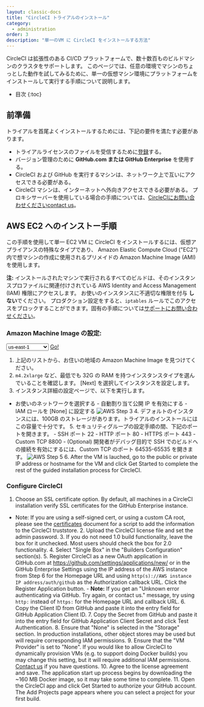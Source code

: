 ```yaml
---
layout: classic-docs
title: "CircleCI トライアルのインストール"
category:
  - administration
order: 3
description: "単一のVM に CircleCI をインストールする方法"
---
```

CircleCI は拡張性のある CI/CD プラットフォームで、数十数百ものビルドマシンのクラスタをサポートします。 このページでは、任意の環境でマシンのちょっとした動作を試してみるために、単一の仮想マシン環境にプラットフォームをインストールして実行する手順について説明します。

- 目次
{:toc}

## 前準備

トライアルを首尾よくインストールするためには、下記の要件を満たす必要があります。

- トライアルライセンスのファイルを受信するために[登録](https://circleci.com/enterprise-trial-install/)する。
- バージョン管理のために **GitHub.com または GitHub Enterprise** を使用する。
- CircleCI および GitHub を実行するマシンは、ネットワーク上で互いにアクセスできる必要がある。
- CircleCI マシンは、インターネットへ外向きアクセスできる必要がある。 プロキシサーバーを使用している場合の手順については、[CircleCIにお問い合わせくださいcontact us](https://support.circleci.com/hc/en-us/requests/new)。

## AWS EC2 へのインストー手順

この手順を使用して単一 EC2 VM に CircleCI をインストールするには、仮想アプライアンスの特殊なタイプであり、 Amazon Elastic Compute Cloud ("EC2") 内で想マシンの作成に使用されるプリメイドの Amazon Machine Image (AMI) を使用します。

**注:** インストールされたマシンで実行されるすべてのビルドは、そのインスタンスプロファイルに関連付けされている AWS Identity and Access Management (IAM) 権限にアクセスします。 お使いのインスタンスに不適切な権限を付与 **しない**でください。 プロダクション設定をすると、`iptables` ルールでこのアクセスをブロックすることができます。固有の手順については[サポートにお問い合わせください](https://support.circleci.com/hc/en-us)。

### Amazon Machine Image の設定:

<script>
  var amiIds = {
  "ap-northeast-1": "ami-32e6d455",
  "ap-northeast-2": "ami-2cef3242",
  "ap-southeast-1": "ami-7f22a71c",
  "ap-southeast-2": "ami-21111b42",
  "eu-central-1": "ami-7a2ef015",
  "eu-west-1": "ami-ac1a14ca",
  "sa-east-1": "ami-70026d1c",
  "us-east-1": "ami-cb6f1add",
  "us-east-2": "ami-57c7e032",
  "us-west-1": "ami-059b818564104e5c6",
  "us-west-2": "ami-c24a2fa2"
  };

  var amiUpdateSelect = function() {
    var s = document.getElementById("ami-select");
    var region = s.options[s.selectedIndex].value;
    document.getElementById("ami-go").href = "https://console.aws.amazon.com/ec2/v2/home?region=" + region + "#LaunchInstanceWizard:ami=" + amiIds[region];
  };
  </script>

<select id="ami-select" onchange="amiUpdateSelect()"> <option value="ap-northeast-1">ap-northeast-1</option> <option value="ap-northeast-2">ap-northeast-2</option> <option value="ap-southeast-1">ap-southeast-1</option> <option value="ap-southeast-2">ap-southeast-2</option> <option value="eu-central-1">eu-central-1</option> <option value="eu-west-1">eu-west-1</option> <option value="sa-east-1">sa-east-1</option> <option value="us-east-1" selected="selected">us-east-1</option> <option value="us-east-2">us-east-2</option> <option value="us-west-1">us-west-1</option> <option value="us-west-2">us-west-2</option> </select> <a id="ami-go" href="" class="btn btn-success" data-analytics-action="{{ site.analytics.events.go_button_clicked }}" target="_blank">Go!</a>
<script>amiUpdateSelect();</script>

1. 上記のリストから、お住いの地域の Amazon Machine Image を見つけてください。 
2. `m4.2xlarge` など、最低でも 32G の RAM を持つインスタンスタイプを選んでいることを確認します。 [Next] を選択してインスタンスを設定します。
3. インスタンス詳細の設定ページで、以下を実行します。 

- お使いのネットワークを選択する - 自動割り当て公開 IP を有効にする - IAM ロールを [None] に設定する ![AWS Step 3]({{site.baseurl}}/assets/img/docs/single-box-step3.png) 4. デフォルトのインスタンスには、100GB のストレージがあります。トライアルのインストールにはこの容量で十分です。 5. セキュリティグループの設定手順の間、下記のポートを開きます。 - SSH ポート 22 - HTTP ポート 80 - HTTPS ポート 443 - Custom TCP 8800 - (Optional) 開発者がデバッグ目的で SSH でのビルドへの接続を有効にするには、Custom TCP のポート 64535-65535 を開きます。 ![AWS Step 5]({{site.baseurl}}/assets/img/docs/single-box-step5.png) 6. After the VM is lauched, go to the public or private IP address or hostname for the VM and click Get Started to complete the rest of the guided installation process for CircleCI.

### Configure CircleCI

1. Choose an SSL certificate option. By default, all machines in a CircleCI installation verify SSL certificates for the GitHub Enterprise instance. 

- Note: If you are using a self-signed cert, or using a custom CA root, please see the [certificates]({{site.baseurl}}/2.0/certificates/) document for a script to add the information to the CircleCI truststore. 2. Upload the CircleCI license file and set the admin password. 3. If you do not need 1.0 build functionality, leave the box for it unchecked. Most users should check the box for 2.0 functionality. 4. Select "Single Box" in the "Builders Configuration" section(s). 5. Register CircleCI as a new OAuth application in GitHub.com at <https://github.com/settings/applications/new/> or in the GitHub Enterprise Settings using the IP address of the AWS instance from Step 6 for the Homepage URL and using `http(s)://AWS instance IP address/auth/github` as the Authorization callback URL. Click the Register Application button. - **Note:** If you get an "Unknown error authenticating via GitHub. Try again, or contact us." message, try using `http:` instead of `https:` for the Homepage URL and callback URL. 6. Copy the Client ID from GitHub and paste it into the entry field for GitHub Application Client ID. 7. Copy the Secret from GitHub and paste it into the entry field for GitHub Application Client Secret and click Test Authentication. 8. Ensure that "None" is selected in the "Storage" section. In production installations, other object stores may be used but will require corresponding IAM permissions. 9. Ensure that the "VM Provider" is set to "None". If you would like to allow CircleCI to dynamically provision VMs (e.g. to support doing Docker builds) you may change this setting, but it will require additional IAM permissions. [Contact us](https://support.circleci.com/hc/en-us) if you have questions. 10. Agree to the license agreement and save. The application start up process begins by downloading the ~160 MB Docker image, so it may take some time to complete. 11. Open the CircleCI app and click Get Started to authorize your GitHub account. The Add Projects page appears where you can select a project for your first build.

<!---
## Installation in a Data Center

1. Launch a VM with at least 8GB of RAM, 100GB of disk space on the root volume, and a version of Linux that supports Docker, for example Ubuntu Trusty 14.04. 

2. Open ports 22 and 8800 to administrators, open ports 80 and 443 to all users, and optionally open ports 64535-65535 to developers to SSH into builds.

3. Install Replicated, the tool used to package and distribute CircleCI, by running the  `curl https://get.replicated.com/docker | sudo bash` command. **Note:** Docker must not use the device mapper storage driver. Check this by running `sudo docker info | grep "Storage Driver"`.)

4. Visit port 8800 on the machine in a web browser to complete the guided installation process.

5. Complete the process by choosing an SSL certificate option, uploading the license, setting the admin password and hostnames,  enabling GitHub OAuth registration, and defining protocol settings. The application start up process begins by downloading the ~160 MB docker image, so it may take some time to complete. 

6. Open the CircleCI app and click Get Started to authorize your GitHub account. The Add Projects page appears where you can select a project for your first build. 
-->